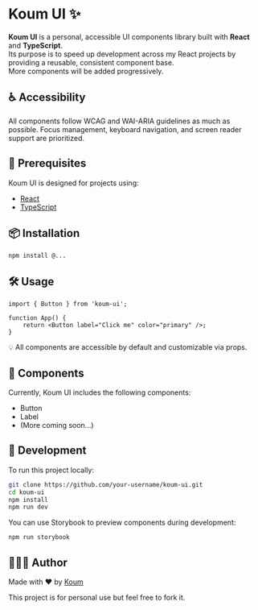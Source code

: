 # Koum UI ✨

**Koum UI** is a personal, accessible UI components library built with **React** and **TypeScript**.  
Its purpose is to speed up development across my React projects by providing a reusable, consistent component base.  
More components will be added progressively.

## ♿ Accessibility

All components follow WCAG and WAI-ARIA guidelines as much as possible.
Focus management, keyboard navigation, and screen reader support are prioritized.

## 🚀 Prerequisites

Koum UI is designed for projects using:

- [React](https://react.dev/)
- [TypeScript](https://www.typescriptlang.org/)

## 📦 Installation

```shell
npm install @...
```

## 🛠️ Usage

```tsx
import { Button } from 'koum-ui';

function App() {
    return <Button label="Click me" color="primary" />;
}
```

💡 All components are accessible by default and customizable via props.

## 🧩 Components

Currently, Koum UI includes the following components:

- Button
- Label
- (More coming soon...)

## 🧪 Development

To run this project locally:

```bash
git clone https://github.com/your-username/koum-ui.git
cd koum-ui
npm install
npm run dev
```

You can use Storybook to preview components during development:

```bash
npm run storybook
```

## 👩🏾‍💻 Author

Made with ❤️ by [Koum](https://github.com/koumba97)

This project is for personal use but feel free to fork it.
